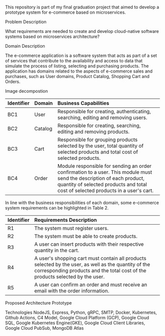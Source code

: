 This repository is part of my final graduation project that aimed to develop a prototype system for e-commerce based on microservices.

Problem Description

What requirements are needed to create and develop cloud-native software systems based on microservices architecture?

Domain Description

The e-commerce application is a software system that acts as part of a set of services that contribute to the availability and access to data that simulate the process of listing, selecting and purchasing products. The application has domains related to the  aspects of e-commerce sales and purchases, such as User domains, Product Catalog, Shopping Cart and Orders.

Image decompostion

Identifier    | Domain  | Business Capabilities 
-----------   | ------- | :------
BC1           | User    | Responsible for creating, authenticating, searching, editing and removing users.
BC2           | Catalog | Responsible for creating, searching, editing and removing products.
BC3           | Cart    | Responsible for grouping products selected by the user, total quantity of selected products and total cost of selected products.
BC4           | Order   | Module responsible for sending an order confirmation to a user. This module must send the description of each product, quantity of selected products and total cost of selected products in a user's cart.

In line with the business responsibilities of each domain, some e-commerce system requirements can be highlighted in Table 2.

Identifier  | Requirements Description
---------   | :------
R1          | The system must register users.
R2          | The system must be able to create products.
R3          | A user can insert products with their respective quantity in the cart.
R4          | A user's shopping cart must contain all products selected by the user, as well as the quantity of the corresponding products and the total cost of the products selected by the user.
R5          | A user can confirm an order and must receive an email with the order information.

Proposed Architecture Prototype


Technologies
NodeJS, Express, Python, gRPC, SMTP, Docker, Kubernetes, Github Actions, C4 Model, Google Cloud Platform (GCP), Google Cloud SQL, Google Kubernetes Engine(GKE), Google Cloud Client Libraries, Google Cloud PubSub, MongoDB Atlas 
